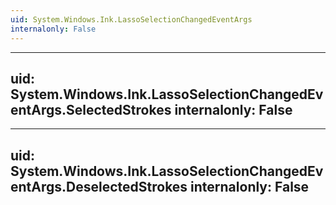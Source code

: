 ```yaml
---
uid: System.Windows.Ink.LassoSelectionChangedEventArgs
internalonly: False
---
```


---
uid: System.Windows.Ink.LassoSelectionChangedEventArgs.SelectedStrokes
internalonly: False
---

---
uid: System.Windows.Ink.LassoSelectionChangedEventArgs.DeselectedStrokes
internalonly: False
---
